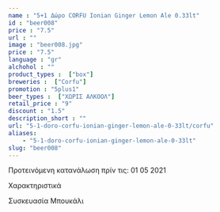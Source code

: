 ```yaml
---
name : "5+1 Δώρο CORFU Ionian Ginger Lemon Ale 0.33lt"
id : "beer008"
price : "7.5"
url : ""
image : "beer008.jpg"
price : "7.5"
language : "gr"
alchohol : ""
product_types :  ["box"]
breweries :  ["Corfu"]
promotion : "5plus1"
beer_types :  ["ΧΩΡΙΣ ΑΛΚΟΟΛ"]
retail_price : "9"
discount : "1.5"
description_short : ""
url: "5-1-doro-corfu-ionian-ginger-lemon-ale-0-33lt/corfu"
aliases: 
    - "5-1-doro-corfu-ionian-ginger-lemon-ale-0-33lt"
slug: "beer008"
---
```


Προτεινόμενη κατανάλωση πρίν τις: 01 05 2021

Χαρακτηριστικά

Συσκευασία
Μπουκάλι